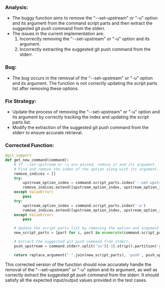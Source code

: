 ### Analysis:
- The buggy function aims to remove the "--set-upstream" or "-u" option and its argument from the command script parts and then extract the suggested git push command from the stderr.
- The issues in the current implementation are:
  1. Incorrectly removing the "--set-upstream" or "-u" option and its argument.
  2. Incorrectly extracting the suggested git push command from the stderr.

### Bug:
- The bug occurs in the removal of the "--set-upstream" or "-u" option and its argument. The function is not correctly updating the script parts list after removing these options.

### Fix Strategy:
- Update the process of removing the "--set-upstream" or "-u" option and its argument by correctly tracking the index and updating the script parts list.
- Modify the extraction of the suggested git push command from the stderr to ensure accurate retrieval.

### Corrected Function:
```python
@git_support
def get_new_command(command):
    # If --set-upstream or -u are passed, remove it and its argument.
    # Find and remove the index of the option along with its argument.
    remove_indices = []
    try:
        upstream_option_index = command.script_parts.index('--set-upstream')
        remove_indices.extend([upstream_option_index, upstream_option_index+1])
    except ValueError:
        pass
    try:
        upstream_option_index = command.script_parts.index('-u')
        remove_indices.extend([upstream_option_index, upstream_option_index+1])
    except ValueError:
        pass

    # Update the script parts list by removing the option and argument.
    new_script_parts = [part for i, part in enumerate(command.script_parts) if i not in remove_indices]

    # Extract the suggested git push command from stderr.
    push_upstream = command.stderr.split('\n')[-3].strip().partition('git ')[2]

    return replace_argument(" ".join(new_script_parts), 'push', push_upstream)
```

This corrected version of the function should now accurately handle the removal of the "--set-upstream" or "-u" option and its argument, as well as correctly extract the suggested git push command from the stderr. It should satisfy all the expected input/output values provided in the test cases.